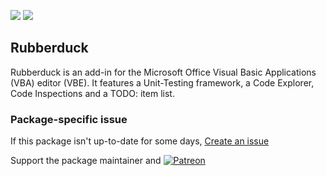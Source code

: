 [![](https://img.shields.io/chocolatey/v/rubberduck?color=green&label=rubberduck)](https://chocolatey.org/packages/rubberduck) [![](https://img.shields.io/chocolatey/dt/rubberduck)](https://chocolatey.org/packages/rubberduck)

## Rubberduck
Rubberduck is an add-in for the Microsoft Office Visual Basic Applications (VBA) editor (VBE).
It features a Unit-Testing framework, a Code Explorer, Code Inspections and a TODO: item list.

### Package-specific issue
If this package isn't up-to-date for some days, [Create an issue](https://github.com/tunisiano187/Chocolatey-packages/issues/new/choose)

Support the package maintainer and [![Patreon](https://cdn.jsdelivr.net/gh/tunisiano187/Chocolatey-packages@d15c4e19c709e7148588d4523ffc6dd3cd3c7e5e/icons/patreon.png)](https://www.patreon.com/bePatron?u=39585820)

